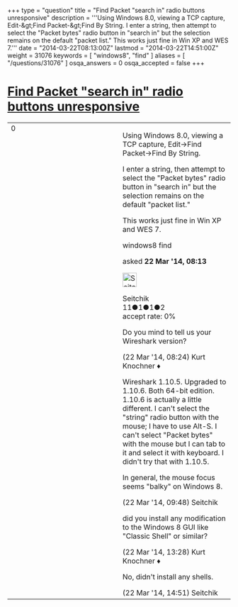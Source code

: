 +++
type = "question"
title = "Find Packet &quot;search in&quot; radio buttons unresponsive"
description = '''Using Windows 8.0, viewing a TCP capture, Edit-&amp;gt;Find Packet-&amp;gt;Find By String. I enter a string, then attempt to select the &quot;Packet bytes&quot; radio button in &quot;search in&quot; but the selection remains on the default &quot;packet list.&quot; This works just fine in Win XP and WES 7.'''
date = "2014-03-22T08:13:00Z"
lastmod = "2014-03-22T14:51:00Z"
weight = 31076
keywords = [ "windows8", "find" ]
aliases = [ "/questions/31076" ]
osqa_answers = 0
osqa_accepted = false
+++

<div class="headNormal">

# [Find Packet "search in" radio buttons unresponsive](/questions/31076/find-packet-search-in-radio-buttons-unresponsive)

</div>

<div id="main-body">

<div id="askform">

<table id="question-table" style="width:100%;"><colgroup><col style="width: 50%" /><col style="width: 50%" /></colgroup><tbody><tr class="odd"><td style="width: 30px; vertical-align: top"><div class="vote-buttons"><span id="post-31076-upvote" class="ajax-command post-vote up" rel="nofollow" title="I like this post (click again to cancel)"> </span><div id="post-31076-score" class="post-score" title="current number of votes">0</div><span id="post-31076-downvote" class="ajax-command post-vote down" rel="nofollow" title="I dont like this post (click again to cancel)"> </span> <span id="favorite-mark" class="ajax-command favorite-mark" rel="nofollow" title="mark/unmark this question as favorite (click again to cancel)"> </span><div id="favorite-count" class="favorite-count"></div></div></td><td><div id="item-right"><div class="question-body"><p>Using Windows 8.0, viewing a TCP capture, Edit-&gt;Find Packet-&gt;Find By String.</p><p>I enter a string, then attempt to select the "Packet bytes" radio button in "search in" but the selection remains on the default "packet list."</p><p>This works just fine in Win XP and WES 7.</p></div><div id="question-tags" class="tags-container tags"><span class="post-tag tag-link-windows8" rel="tag" title="see questions tagged &#39;windows8&#39;">windows8</span> <span class="post-tag tag-link-find" rel="tag" title="see questions tagged &#39;find&#39;">find</span></div><div id="question-controls" class="post-controls"></div><div class="post-update-info-container"><div class="post-update-info post-update-info-user"><p>asked <strong>22 Mar '14, 08:13</strong></p><img src="https://secure.gravatar.com/avatar/9586d9ff5b437f6942868a4cb0d6548f?s=32&amp;d=identicon&amp;r=g" class="gravatar" width="32" height="32" alt="Seitchik&#39;s gravatar image" /><p><span>Seitchik</span><br />
<span class="score" title="11 reputation points">11</span><span title="1 badges"><span class="badge1">●</span><span class="badgecount">1</span></span><span title="1 badges"><span class="silver">●</span><span class="badgecount">1</span></span><span title="2 badges"><span class="bronze">●</span><span class="badgecount">2</span></span><br />
<span class="accept_rate" title="Rate of the user&#39;s accepted answers">accept rate:</span> <span title="Seitchik has no accepted answers">0%</span></p></div></div><div id="comments-container-31076" class="comments-container"><span id="31077"></span><div id="comment-31077" class="comment"><div id="post-31077-score" class="comment-score"></div><div class="comment-text"><p>Do you mind to tell us your Wireshark version?</p></div><div id="comment-31077-info" class="comment-info"><span class="comment-age">(22 Mar '14, 08:24)</span> <span class="comment-user userinfo">Kurt Knochner ♦</span></div></div><span id="31079"></span><div id="comment-31079" class="comment"><div id="post-31079-score" class="comment-score"></div><div class="comment-text"><p>Wireshark 1.10.5. Upgraded to 1.10.6. Both 64-bit edition. 1.10.6 is actually a little different. I can't select the "string" radio button with the mouse; I have to use Alt-S. I can't select "Packet bytes" with the mouse but I can tab to it and select it with keyboard. I didn't try that with 1.10.5.</p><p>In general, the mouse focus seems "balky" on Windows 8.</p></div><div id="comment-31079-info" class="comment-info"><span class="comment-age">(22 Mar '14, 09:48)</span> <span class="comment-user userinfo">Seitchik</span></div></div><span id="31081"></span><div id="comment-31081" class="comment"><div id="post-31081-score" class="comment-score"></div><div class="comment-text"><p>did you install any modification to the Windows 8 GUI like "Classic Shell" or similar?</p></div><div id="comment-31081-info" class="comment-info"><span class="comment-age">(22 Mar '14, 13:28)</span> <span class="comment-user userinfo">Kurt Knochner ♦</span></div></div><span id="31088"></span><div id="comment-31088" class="comment"><div id="post-31088-score" class="comment-score"></div><div class="comment-text"><p>No, didn't install any shells.</p></div><div id="comment-31088-info" class="comment-info"><span class="comment-age">(22 Mar '14, 14:51)</span> <span class="comment-user userinfo">Seitchik</span></div></div></div><div id="comment-tools-31076" class="comment-tools"></div><div class="clear"></div><div id="comment-31076-form-container" class="comment-form-container"></div><div class="clear"></div></div></td></tr></tbody></table>

</div>

</div>

